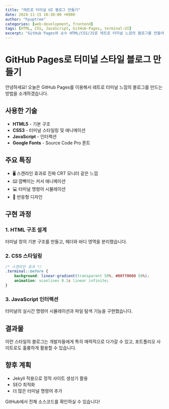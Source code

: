 ```yaml
---
title: "레트로 터미널 UI 블로그 만들기"
date: 2024-11-15 10:30:00 +0900
author: "hyuptree"
categories: [web-development, frontend]
tags: [HTML, CSS, JavaScript, GitHub-Pages, terminal-UI]
excerpt: "GitHub Pages와 순수 HTML/CSS/JS로 레트로 터미널 느낌의 블로그를 만들어보았습니다. CRT 모니터의 스캔라인 효과와 깜빡이는 커서로 진짜 터미널 같은 느낌을 구현했습니다."
---
```


# GitHub Pages로 터미널 스타일 블로그 만들기

안녕하세요! 오늘은 GitHub Pages를 이용해서 레트로 터미널 느낌의 블로그를 만드는 방법을 소개하겠습니다.

## 사용한 기술

- **HTML5** - 기본 구조
- **CSS3** - 터미널 스타일링 및 애니메이션  
- **JavaScript** - 인터랙션
- **Google Fonts** - Source Code Pro 폰트

## 주요 특징

- 🖥️ 스캔라인 효과로 진짜 CRT 모니터 같은 느낌
- ⌨️ 깜빡이는 커서 애니메이션
- 💻 터미널 명령어 시뮬레이션
- 📱 반응형 디자인

## 구현 과정

### 1. HTML 구조 설계
터미널 창의 기본 구조를 만들고, 헤더와 바디 영역을 분리했습니다.

### 2. CSS 스타일링
```css
/* 스캔라인 효과 */
.terminal::before {
    background: linear-gradient(transparent 50%, #00ff0008 50%);
    animation: scanlines 0.1s linear infinite;
}
```

### 3. JavaScript 인터랙션
터미널의 실시간 명령어 시뮬레이션과 파일 탐색 기능을 구현했습니다.

## 결과물

이런 스타일의 블로그는 개발자들에게 특히 매력적으로 다가갈 수 있고, 포트폴리오 사이트로도 훌륭하게 활용할 수 있습니다.

## 향후 계획

- Jekyll 적용으로 정적 사이트 생성기 활용
- SEO 최적화
- 더 많은 터미널 명령어 추가

GitHub에서 전체 소스코드를 확인하실 수 있습니다! 